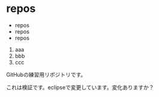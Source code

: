 # repos
- repos
- repos
- repos

1. aaa
1. bbb
1. ccc

GitHubの練習用リポジトリです。


これは検証です。eclipseで変更しています。変化ありますか？　
